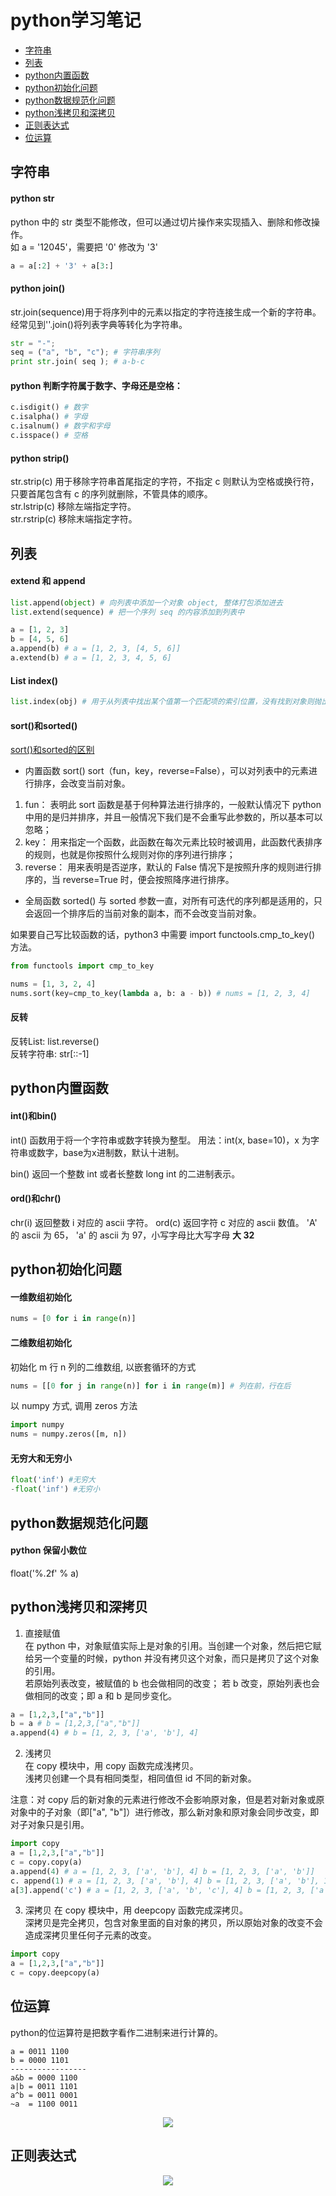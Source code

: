 # python学习笔记
<!-- GFM-TOC -->
* [字符串](#字符串)
* [列表](#列表)
* [python内置函数](#python内置函数)
* [python初始化问题](#python初始化问题)
* [python数据规范化问题](#python数据规范化问题)
* [python浅拷贝和深拷贝](#python浅拷贝和深拷贝)
* [正则表达式](#正则表达式)
* [位运算](#位运算)
<!-- GFM-TOC -->

## 字符串
#### python str  
python 中的 str 类型不能修改，但可以通过切片操作来实现插入、删除和修改操作。  
如 a = '12045'，需要把 '0' 修改为 '3'
```python
a = a[:2] + '3' + a[3:]
```

#### python join()
str.join(sequence)用于将序列中的元素以指定的字符连接生成一个新的字符串。经常见到''.join()将列表字典等转化为字符串。  
```python
str = "-";
seq = ("a", "b", "c"); # 字符串序列
print str.join( seq ); # a-b-c
```

#### python 判断字符属于数字、字母还是空格：  
```python
c.isdigit() # 数字
c.isalpha() # 字母
c.isalnum() # 数字和字母
c.isspace() # 空格
```

#### python strip()
str.strip(c) 用于移除字符串首尾指定的字符，不指定 c 则默认为空格或换行符，只要首尾包含有 c 的序列就删除，不管具体的顺序。  
str.lstrip(c) 移除左端指定字符。  
str.rstrip(c) 移除末端指定字符。

## 列表
#### extend 和 append  
```python
list.append(object) # 向列表中添加一个对象 object, 整体打包添加进去
list.extend(sequence) # 把一个序列 seq 的内容添加到列表中
```
```python
a = [1, 2, 3]
b = [4, 5, 6]
a.append(b) # a = [1, 2, 3, [4, 5, 6]]
a.extend(b) # a = [1, 2, 3, 4, 5, 6]
```

#### List index()
```python
list.index(obj) # 用于从列表中找出某个值第一个匹配项的索引位置，没有找到对象则抛出异常。
```

#### sort()和sorted()
[sort()和sorted的区别](https://www.cnblogs.com/jonm/p/8281228.html)
- 内置函数 sort()
sort（fun，key，reverse=False），可以对列表中的元素进行排序，会改变当前对象。
1. fun： 表明此 sort 函数是基于何种算法进行排序的，一般默认情况下 python 中用的是归并排序，并且一般情况下我们是不会重写此参数的，所以基本可以忽略；
2. key： 用来指定一个函数，此函数在每次元素比较时被调用，此函数代表排序的规则，也就是你按照什么规则对你的序列进行排序；
3. reverse： 用来表明是否逆序，默认的 False 情况下是按照升序的规则进行排序的，当 reverse=True 时，便会按照降序进行排序。

- 全局函数 sorted()
与 sorted 参数一直，对所有可迭代的序列都是适用的，只会返回一个排序后的当前对象的副本，而不会改变当前对象。

如果要自己写比较函数的话，python3 中需要 import functools.cmp_to_key() 方法。
```python
from functools import cmp_to_key

nums = [1, 3, 2, 4]
nums.sort(key=cmp_to_key(lambda a, b: a - b)) # nums = [1, 2, 3, 4]
```
#### 反转
反转List: list.reverse()  
反转字符串: str[::-1]


## python内置函数
#### int()和bin()
int() 函数用于将一个字符串或数字转换为整型。 
用法：int(x, base=10)，x 为字符串或数字，base为x进制数，默认十进制。

bin() 返回一个整数 int 或者长整数 long int 的二进制表示。

#### ord()和chr()
chr(i) 返回整数 i 对应的 ascii 字符。
ord(c) 返回字符 c 对应的 ascii 数值。
'A' 的 ascii 为 65， 'a' 的 ascii 为 97，小写字母比大写字母 **大 32**

## python初始化问题
#### 一维数组初始化
```python
nums = [0 for i in range(n)]
```

#### 二维数组初始化
初始化 m 行 n 列的二维数组, 以嵌套循环的方式
```python
nums = [[0 for j in range(n)] for i in range(m)] # 列在前，行在后
```
以 numpy 方式, 调用 zeros 方法
```python
import numpy
nums = numpy.zeros([m, n])
```

#### 无穷大和无穷小
```python
float('inf') #无穷大
-float('inf') #无穷小
```

## python数据规范化问题
#### python 保留小数位    
float('%.2f' % a)  

## python浅拷贝和深拷贝
1. 直接赋值  
在 python 中，对象赋值实际上是对象的引用。当创建一个对象，然后把它赋给另一个变量的时候，python 并没有拷贝这个对象，而只是拷贝了这个对象的引用。  
若原始列表改变，被赋值的 b 也会做相同的改变； 若 b 改变，原始列表也会做相同的改变；即 a 和 b 是同步变化。
```python
a = [1,2,3,["a","b"]]
b = a # b = [1,2,3,["a","b"]]
a.append(4) # b = [1, 2, 3, ['a', 'b'], 4]
```

2. 浅拷贝  
在 copy 模块中，用 copy 函数完成浅拷贝。  
浅拷贝创建一个具有相同类型，相同值但 id 不同的新对象。

注意：对 copy 后的新对象的元素进行修改不会影响原对象，但是若对新对象或原对象中的子对象（即["a", "b"]）进行修改，那么新对象和原对象会同步改变，即对子对象只是引用。

```python
import copy
a = [1,2,3,["a","b"]]
c = copy.copy(a)
a.append(4) # a = [1, 2, 3, ['a', 'b'], 4] b = [1, 2, 3, ['a', 'b']]
c. append(1) # a = [1, 2, 3, ['a', 'b'], 4] b = [1, 2, 3, ['a', 'b'], 1]
a[3].append('c') # a = [1, 2, 3, ['a', 'b', 'c'], 4] b = [1, 2, 3, ['a', 'b', 'c'], 1]
```

3. 深拷贝
在 copy 模块中，用 deepcopy 函数完成深拷贝。  
深拷贝是完全拷贝，包含对象里面的自对象的拷贝，所以原始对象的改变不会造成深拷贝里任何子元素的改变。
```python
import copy
a = [1,2,3,["a","b"]]
c = copy.deepcopy(a)
```


## 位运算
python的位运算符是把数字看作二进制来进行计算的。
```
a = 0011 1100
b = 0000 1101
-----------------
a&b = 0000 1100
a|b = 0011 1101
a^b = 0011 0001
~a  = 1100 0011
```
<div align="center"><img src="../../pics/python/bit.jpg"></div>

## 正则表达式
<div align="center"><img src="../../pics/python/re.jpg"></div>
